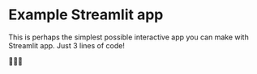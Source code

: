 # Example Streamlit app

This is perhaps the simplest possible interactive app you can make with Streamlit app. Just 3 lines of code!

🎈🎈🎈 
